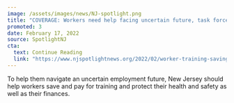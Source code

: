 ```yaml
---
image: /assets/images/news/NJ-spotlight.png
title: "COVERAGE: Workers need help facing uncertain future, task force says"
promoted: 3
date: February 17, 2022
source: SpotlightNJ
cta:
  text: Continue Reading
  link: "https://www.njspotlightnews.org/2022/02/worker-training-savings-accounts-upgraded-unemployment-site-technology-task-force/"
---
```


To help them navigate an uncertain employment future, New Jersey should help workers save and pay for training and protect their health and safety as well as their finances.
